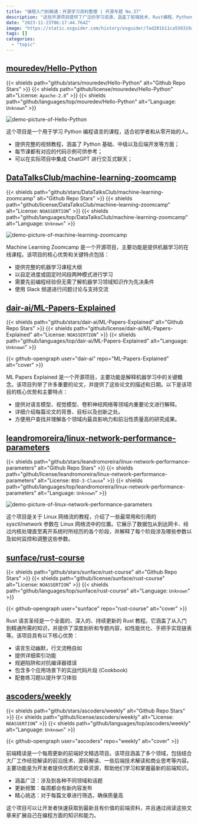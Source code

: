 ```yaml
---
title: "编程入门到精通：开源学习资料整理 | 开源专题 No.37"
description: "这些开源项目提供了广泛的学习资源，涵盖了前端技术、Rust编程、Python编程、机器学习以及Linux网络性能参数优化。无论您是寻找前沿技术资讯、学习新编程语言、掌握Python、深入研究机器学习还是优化Linux网络性能，这些项目都为您提供了高质量的教程和资源。"
date: "2023-11-23T06:17:44.764Z"
image: "https://static.osguider.com/history/osguider/7ad201b11ca550319a98c2da341cdee4.png"
tags: []
categories:
  - "topic"
---
```


## [mouredev/Hello-Python](https://github.com/mouredev/Hello-Python)

{{< shields path="github/stars/mouredev/Hello-Python" alt="Github Repo Stars" >}} {{< shields path="github/license/mouredev/Hello-Python" alt="License: `Apache-2.0`" >}} {{< shields path="github/languages/top/mouredev/Hello-Python" alt="Language: `Unknown`" >}}

![demo-picture-of-Hello-Python](https://static.osguider.com/history/2023/98976a8a7428fa6d597588918f846768.webp)

这个项目是一个用于学习 Python 编程语言的课程，适合初学者和从零开始的人。

- 提供完整的视频教程，涵盖了 Python 基础、中级以及后端开发等方面；
- 每节课都有对应的代码示例可供参考；
- 可以在实际项目中集成 ChatGPT 进行交互式聊天；

## [DataTalksClub/machine-learning-zoomcamp](https://github.com/DataTalksClub/machine-learning-zoomcamp)

{{< shields path="github/stars/DataTalksClub/machine-learning-zoomcamp" alt="Github Repo Stars" >}} {{< shields path="github/license/DataTalksClub/machine-learning-zoomcamp" alt="License: `NOASSERTION`" >}} {{< shields path="github/languages/top/DataTalksClub/machine-learning-zoomcamp" alt="Language: `Unknown`" >}}

![demo-picture-of-machine-learning-zoomcamp](https://static.osguider.com/history/2023/f99c35fe20fb10928731b9fe9f7a38d5.png)

Machine Learning Zoomcamp 是一个开源项目，主要功能是提供机器学习的在线课程。该项目的核心优势和关键特点包括：

- 提供完整的机器学习课程大纲
- 以自定进度或固定时间段两种模式进行学习
- 需要先前编程经验但无需了解机器学习领域知识作为先决条件
- 使用 Slack 频道进行问题讨论与支持交流

## [dair-ai/ML-Papers-Explained](https://github.com/dair-ai/ML-Papers-Explained)

{{< shields path="github/stars/dair-ai/ML-Papers-Explained" alt="Github Repo Stars" >}} {{< shields path="github/license/dair-ai/ML-Papers-Explained" alt="License: `NOASSERTION`" >}} {{< shields path="github/languages/top/dair-ai/ML-Papers-Explained" alt="Language: `Unknown`" >}}

{{< github-opengraph user="dair-ai" repo="ML-Papers-Explained" alt="cover" >}}

ML Papers Explained 是一个开源项目，主要功能是解释机器学习中的关键概念。该项目列举了许多重要的论文，并提供了这些论文的描述和日期。以下是该项目的核心优势和主要特点：

- 提供对语言模型、视觉模型、卷积神经网络等领域内重要论文进行解释。
- 详细介绍每篇论文的背景、目标以及创新之处。
- 方便用户查找并理解各个领域内最具影响力和前沿性质量高的研究成果。

## [leandromoreira/linux-network-performance-parameters](https://github.com/leandromoreira/linux-network-performance-parameters)

{{< shields path="github/stars/leandromoreira/linux-network-performance-parameters" alt="Github Repo Stars" >}} {{< shields path="github/license/leandromoreira/linux-network-performance-parameters" alt="License: `BSD-3-Clause`" >}} {{< shields path="github/languages/top/leandromoreira/linux-network-performance-parameters" alt="Language: `Unknown`" >}}

![demo-picture-of-linux-network-performance-parameters](https://static.osguider.com/history/2023/02f63ef1258756aa40796cfa082de48a.webp)

这个项目是关于 Linux 网络流的教程，介绍了一些最常用和引用的 sysctl/network 参数在 Linux 网络流中的位置。它展示了数据包从到达网卡、经过内核处理直至离开系统时所经历的各个阶段，并解释了每个阶段涉及哪些参数以及如何监控和调整这些参数。

## [sunface/rust-course](https://github.com/sunface/rust-course)

{{< shields path="github/stars/sunface/rust-course" alt="Github Repo Stars" >}} {{< shields path="github/license/sunface/rust-course" alt="License: `NOASSERTION`" >}} {{< shields path="github/languages/top/sunface/rust-course" alt="Language: `Unknown`" >}}

{{< github-opengraph user="sunface" repo="rust-course" alt="cover" >}}

Rust 语言圣经是一个全面的、深入的、持续更新的 Rust 教程。它涵盖了从入门到精通所需的知识，并提供了深度剖析和专题内容，如性能优化、手把手实现链表等。该项目具有以下核心优势：

- 语言生动幽默，行文流畅自如
- 提供详细索引功能
- 规避陷阱和对抗编译器错误
- 包含多个应用场景下的实战代码片段 (Cookbook)
- 配套练习题以提升学习体验

## [ascoders/weekly](https://github.com/ascoders/weekly)

{{< shields path="github/stars/ascoders/weekly" alt="Github Repo Stars" >}} {{< shields path="github/license/ascoders/weekly" alt="License: `NOASSERTION`" >}} {{< shields path="github/languages/top/ascoders/weekly" alt="Language: `Unknown`" >}}

{{< github-opengraph user="ascoders" repo="weekly" alt="cover" >}}

前端精读是一个每周更新的前端好文精选项目。该项目涵盖了多个领域，包括结合大厂工作经验解读的前沿技术、源码解读、一些后端技术解读和商业思考等内容。主要功能是为开发者提供优质的文章资源，帮助他们学习和掌握最新的前端知识。

- 涵盖广泛：涉及到各种不同领域和话题
- 更新频繁：每周都会有新内容发布
- 精心挑选：对于每篇文章进行筛选，确保质量高

这个项目可以让开发者快速获取到最新且有价值的前端资料，并且通过阅读这些文章来扩展自己在编程方面的知识和能力。
